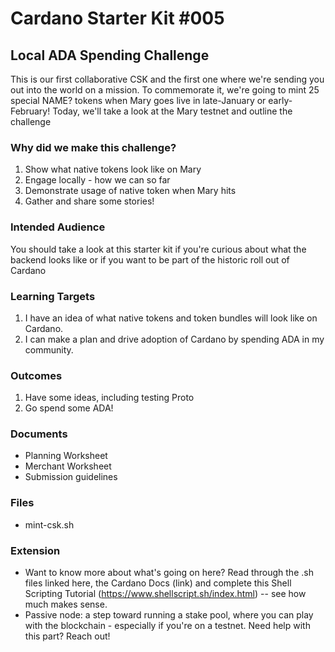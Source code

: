 # Cardano Starter Kit #005
## Local ADA Spending Challenge

This is our first collaborative CSK and the first one where we're sending you out into the world on a mission. To commemorate it, we're going to mint 25 special NAME? tokens when Mary goes live in late-January or early-February! Today, we'll take a look at the Mary testnet and outline the challenge

### Why did we make this challenge?
1. Show what native tokens look like on Mary
2. Engage locally - how we can so far
3. Demonstrate usage of native token when Mary hits
4. Gather and share some stories!

### Intended Audience
You should take a look at this starter kit if you're curious about what the backend looks like or if you want to be part of the historic roll out of Cardano

### Learning Targets
1. I have an idea of what native tokens and token bundles will look like on Cardano.
2. I can make a plan and drive adoption of Cardano by spending ADA in my community.

### Outcomes
1. Have some ideas, including testing Proto
2. Go spend some ADA!

### Documents
- Planning Worksheet
- Merchant Worksheet
- Submission guidelines

### Files
- mint-csk.sh

### Extension
- Want to know more about what's going on here? Read through the .sh files linked here, the Cardano Docs (link) and complete this Shell Scripting Tutorial (https://www.shellscript.sh/index.html) -- see how much makes sense.
- Passive node: a step toward running a stake pool, where you can play with the blockchain - especially if you're on a testnet. Need help with this part? Reach out!
